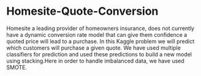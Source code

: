 # Homesite-Quote-Conversion
Homesite a leading provider of homeowners insurance, does not currently have a dynamic conversion rate model that can give them confidence a quoted price will lead to a purchase. In this Kaggle problem we will predict which customers will purchase a given quote. We have used multiple classifiers 
for prediction and used these predictions to build a new model using stacking.Here in order to handle imbalanced data, we have used SMOTE.
 
